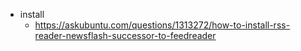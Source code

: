- install
	- https://askubuntu.com/questions/1313272/how-to-install-rss-reader-newsflash-successor-to-feedreader